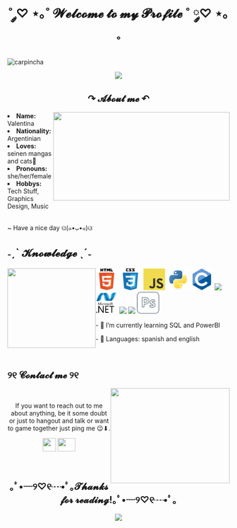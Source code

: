 <!DOCTYPE html>
<body>
<h1 align="center">˚ ༘♡ ⋆｡˚ 𝓦𝓮𝓵𝓬𝓸𝓶𝓮 𝓽𝓸 𝓶𝔂 𝓟𝓻𝓸𝓯𝓲𝓵𝓮 ˚ ༘♡ ⋆｡˚ </h1>
<p align="left"> <img src="https://komarev.com/ghpvc/?username=carpincha&label=Profile%20views&color=0e75b6&style=flat" alt="carpincha" /> </p>

<div align="center">
    <img src="https://64.media.tumblr.com/bec7198fad32167184db6653fee574ac/tumblr_mvtl74pKzp1qfkcvko1_500.gifv">
</div>
    <h2 align="center">  ↷ 𝓐𝓫𝓸𝓾𝓽 𝓶𝓮 ↶ </h2>
    <img align="right" src="https://i.pinimg.com/originals/33/38/92/33389288179d89373a8a43ad48d9469b.gif" width="400" height="200" align="right">
    <li>
        <b>Name:</b> Valentina</li>
    <li>
        <b>Nationality:</b> Argentinian
    </li>
    <li>
        <b>Loves:</b> seinen mangas and cats💞
    </li>
    <li>
        <b>Pronouns:</b> she/her/female
    </li>
    <li>
        <b>Hobbys:</b> Tech Stuff, Graphics Design, Music
    </li>
    <br>
    <p>    ~ Have a nice day ପ(๑•ᴗ•๑)ଓ <br>
    </p>
</div>
<div>
    <h2 align="left" style="font-size: 24px">                  ˗ˏˋ  𝓚𝓷𝓸𝔀𝓵𝓮𝓭𝓰𝓮 ˎˊ˗ </h2>
    <p>
        <img src="https://www.seekpng.com/png/full/423-4236056_cute-pixel-art-bunny.png" width="200" height="180" align="left">
</div>

<div style="display: inline_block">
    <img src="https://raw.githubusercontent.com/devicons/devicon/master/icons/html5/html5-original-wordmark.svg" width="50"/> 
    <img src="https://raw.githubusercontent.com/devicons/devicon/master/icons/css3/css3-original-wordmark.svg" width="50"/>
    <img src="https://raw.githubusercontent.com/devicons/devicon/master/icons/javascript/javascript-original.svg" width="50"/>
    <img src="https://raw.githubusercontent.com/devicons/devicon/master/icons/python/python-original.svg" width="50"/> 
    <img src="https://raw.githubusercontent.com/devicons/devicon/master/icons/c/c-original.svg" width="50"/> 
    <img src="https://www.svgrepo.com/show/303229/microsoft-sql-server-logo.svg" width="50"/>
    <img src="https://raw.githubusercontent.com/devicons/devicon/master/icons/dot-net/dot-net-original-wordmark.svg" width="50"/> 
    <img src="https://www.vectorlogo.zone/logos/git-scm/git-scm-icon.svg" width="50"/>
    <img src="https://www.vectorlogo.zone/logos/adobe_illustrator/adobe_illustrator-icon.svg" width="50"/>  
    <img src="https://raw.githubusercontent.com/devicons/devicon/master/icons/photoshop/photoshop-line.svg" width="50"/> 
   
</div>
        <p> - 🌱 I’m currently learning SQL and PowerBI </p>
        <p> - 🦆 Languages: spanish and english </p>
    </p>
    <br>
    <h2>                   ୨୧ 𝓒𝓸𝓷𝓽𝓪𝓬𝓽 𝓶𝓮 ୨୧ </h2>
    <img src="https://i.pinimg.com/originals/7c/04/09/7c0409d41423f1fafc0abe74c179a3e5.gif" align="right" width="270px" height="215px">
    <br>
    <p align="center">If you want to reach out to me about anything, be it some doubt or just to hangout and talk or want to game together just ping me 😉⬇. </p>
    <p align="center"><a href="https://steamcommunity.com/id/nobodynobodynobodynobodynobody/" target="_blank"><img src="https://upload.wikimedia.org/wikipedia/commons/thumb/8/83/Steam_icon_logo.svg/480px-Steam_icon_logo.svg.png" height="30" width="30"/></a> <a href="https://discord.gg/H2r4H4gw" target="_blank"><img src="https://raw.githubusercontent.com/rahuldkjain/github-profile-readme-generator/master/src/images/icons/Social/discord.svg" height="30" width="40"/></a></p>
   
    
</div>
<br>

<div>
        <h2 align="center"> ｡ﾟ•┈୨♡୧┈•ﾟ｡𝓣𝓱𝓪𝓷𝓴𝓼 𝓯𝓸𝓻 𝓻𝓮𝓪𝓭𝓲𝓷𝓰!｡ﾟ•┈୨♡୧┈•ﾟ｡</h2>
    <div align="center">
    <img src="https://64.media.tumblr.com/9cf7bf9f99a19a993f7ec67cfc4acc8d/e36de22e16b6245d-85/s640x960/6728179a37565f7d8920a67ddd97ce32b63aa577.gifv" >
    
      
        
</div>
</div>
</body>
